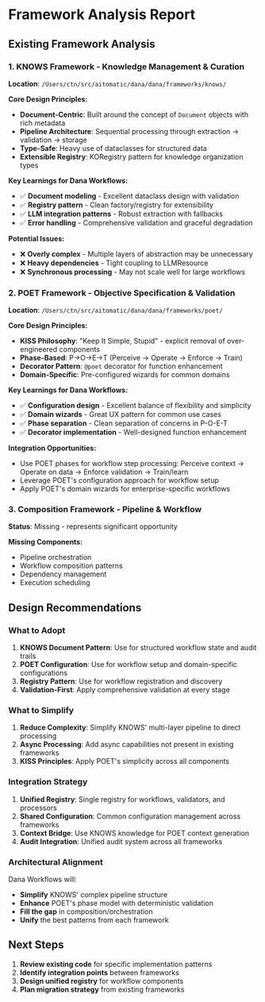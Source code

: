 # Framework Analysis Report

## Existing Framework Analysis

### 1. KNOWS Framework - Knowledge Management & Curation

**Location**: `/Users/ctn/src/aitomatic/dana/dana/frameworks/knows/`

**Core Design Principles:**
- **Document-Centric**: Built around the concept of `Document` objects with rich metadata
- **Pipeline Architecture**: Sequential processing through extraction → validation → storage
- **Type-Safe**: Heavy use of dataclasses for structured data
- **Extensible Registry**: KORegistry pattern for knowledge organization types

**Key Learnings for Dana Workflows:**
- ✅ **Document modeling** - Excellent dataclass design with validation
- ✅ **Registry pattern** - Clean factory/registry for extensibility
- ✅ **LLM integration patterns** - Robust extraction with fallbacks
- ✅ **Error handling** - Comprehensive validation and graceful degradation

**Potential Issues:**
- ❌ **Overly complex** - Multiple layers of abstraction may be unnecessary
- ❌ **Heavy dependencies** - Tight coupling to LLMResource
- ❌ **Synchronous processing** - May not scale well for large workflows

### 2. POET Framework - Objective Specification & Validation

**Location**: `/Users/ctn/src/aitomatic/dana/dana/frameworks/poet/`

**Core Design Principles:**
- **KISS Philosophy**: "Keep It Simple, Stupid" - explicit removal of over-engineered components
- **Phase-Based**: P→O→E→T (Perceive → Operate → Enforce → Train)
- **Decorator Pattern**: `@poet` decorator for function enhancement
- **Domain-Specific**: Pre-configured wizards for common domains

**Key Learnings for Dana Workflows:**
- ✅ **Configuration design** - Excellent balance of flexibility and simplicity
- ✅ **Domain wizards** - Great UX pattern for common use cases
- ✅ **Phase separation** - Clean separation of concerns in P-O-E-T
- ✅ **Decorator implementation** - Well-designed function enhancement

**Integration Opportunities:**
- Use POET phases for workflow step processing: Perceive context → Operate on data → Enforce validation → Train/learn
- Leverage POET's configuration approach for workflow setup
- Apply POET's domain wizards for enterprise-specific workflows

### 3. Composition Framework - Pipeline & Workflow

**Status**: Missing - represents significant opportunity

**Missing Components:**
- Pipeline orchestration
- Workflow composition patterns
- Dependency management
- Execution scheduling

## Design Recommendations

### What to Adopt
1. **KNOWS Document Pattern**: Use for structured workflow state and audit trails
2. **POET Configuration**: Use for workflow setup and domain-specific configurations
3. **Registry Pattern**: Use for workflow registration and discovery
4. **Validation-First**: Apply comprehensive validation at every stage

### What to Simplify
1. **Reduce Complexity**: Simplify KNOWS' multi-layer pipeline to direct processing
2. **Async Processing**: Add async capabilities not present in existing frameworks
3. **KISS Principles**: Apply POET's simplicity across all components

### Integration Strategy
1. **Unified Registry**: Single registry for workflows, validators, and processors
2. **Shared Configuration**: Common configuration management across frameworks
3. **Context Bridge**: Use KNOWS knowledge for POET context generation
4. **Audit Integration**: Unified audit system across all frameworks

### Architectural Alignment
Dana Workflows will:
- **Simplify** KNOWS' complex pipeline structure
- **Enhance** POET's phase model with deterministic validation
- **Fill the gap** in composition/orchestration
- **Unify** the best patterns from each framework

## Next Steps
1. **Review existing code** for specific implementation patterns
2. **Identify integration points** between frameworks
3. **Design unified registry** for workflow components
4. **Plan migration strategy** from existing frameworks